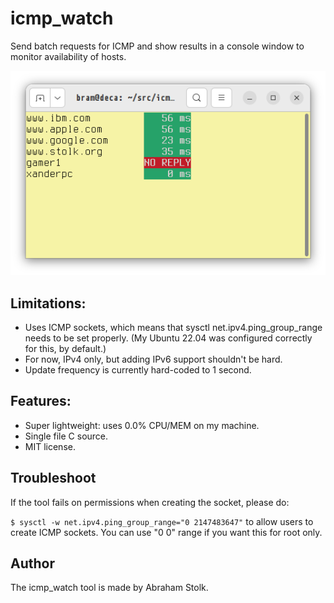 # icmp_watch
Send batch requests for ICMP and show results in a console window to monitor availability of hosts.

![console](console.png "console")

## Limitations:

 * Uses ICMP sockets, which means that sysctl net.ipv4.ping_group_range needs to be set properly. (My Ubuntu 22.04 was configured correctly for this, by default.)
 * For now, IPv4 only, but adding IPv6 support shouldn't be hard.
 * Update frequency is currently hard-coded to 1 second.

## Features:

 * Super lightweight: uses 0.0% CPU/MEM on my machine.
 * Single file C source.
 * MIT license.

## Troubleshoot

If the tool fails on permissions when creating the socket, please do:

`$ sysctl -w net.ipv4.ping_group_range="0 2147483647"` to allow users to create ICMP sockets. You can use "0 0" range if you want this for root only.

## Author

The icmp_watch tool is made by Abraham Stolk.

